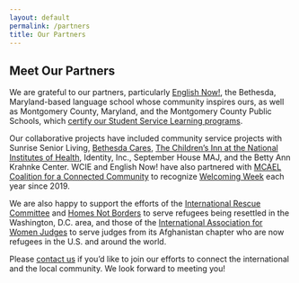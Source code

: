 ```yaml
---
layout: default
permalink: /partners
title: Our Partners
---
```

## Meet Our Partners

We are grateful to our partners, particularly [English Now!](http://english-now.com/), the Bethesda, Maryland-based language school whose community inspires ours, as well as Montgomery County, Maryland, and the Montgomery County Public Schools, which [certify our Student Service Learning programs](https://montgomerycountymd.galaxydigital.com/agency/detail/?agency_id=92808).

Our collaborative projects have included community service projects with Sunrise Senior Living, [Bethesda Cares](https://bethesdacares.org/), [The Children’s Inn at the National Institutes of Health](https://childrensinn.org/), Identity, Inc., September House MAJ, and the Betty Ann Krahnke Center. WCIE and English Now! have also partnered with [MCAEL Coalition for a Connected Community](https://mcael.org/) to recognize [Welcoming Week](https://welcomingamerica.org/initiatives/welcoming-week/) each year since 2019.

We are also happy to support the efforts of the [International Rescue Committee](https://www.rescue.org/) and [Homes Not Borders](https://www.homesnotborders.org/) to serve refugees being resettled in the Washington, D.C. area, and those of the [International Association for Women Judges](https://www.iawj.org/) to serve judges from its Afghanistan chapter who are now refugees in the U.S. and around the world.

Please [contact us](/contact) if you’d like to join our efforts to connect the international and the local community. We look forward to meeting you!
